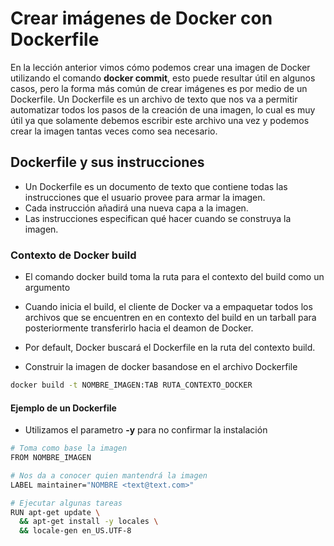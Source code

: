 # Crear imágenes de Docker con Dockerfile

En la lección anterior vimos cómo podemos crear una imagen de Docker utilizando el comando **docker commit**, esto puede resultar útil en algunos casos, pero la forma más común de crear imágenes es por medio de un Dockerfile. Un Dockerfile es un archivo de texto que nos va a permitir automatizar todos los pasos de la creación de una imagen, lo cual es muy útil ya que solamente debemos escribir este archivo una vez y podemos crear la imagen tantas veces como sea necesario.

## Dockerfile y sus instrucciones 

* Un Dockerfile es un documento de texto que contiene todas las instrucciones que el usuario provee para armar la imagen.
* Cada instrucción añadirá una nueva capa a la imagen.
* Las instrucciones especifican qué hacer cuando se construya la imagen.

### Contexto de Docker build

* El comando docker build toma la ruta para el contexto del build como un argumento
* Cuando inicia el build, el cliente de Docker va a empaquetar todos los archivos que se encuentren en en contexto del build en un tarball para posteriormente transferirlo hacia el deamon de Docker.
* Por default, Docker buscará el Dockerfile en la ruta del contexto build. 

* Construir la imagen de docker basandose en el archivo Dockerfile
```sh
docker build -t NOMBRE_IMAGEN:TAB RUTA_CONTEXTO_DOCKER
```

#### Ejemplo de un Dockerfile

* Utilizamos el parametro **-y** para no confirmar la instalación

```sh
# Toma como base la imagen 
FROM NOMBRE_IMAGEN

# Nos da a conocer quien mantendrá la imagen
LABEL maintainer="NOMBRE <text@text.com>"

# Ejecutar algunas tareas
RUN apt-get update \
  && apt-get install -y locales \
  && locale-gen en_US.UTF-8


```